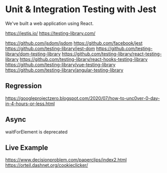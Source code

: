 # Unit & Integration Testing with Jest

We've built a web application using React.

https://jestjs.io/
https://testing-library.com/

https://github.com/jsdom/jsdom
https://github.com/facebook/jest
https://github.com/testing-library/jest-dom
https://github.com/testing-library/dom-testing-library
https://github.com/testing-library/react-testing-library
https://github.com/testing-library/react-hooks-testing-library
https://github.com/testing-library/vue-testing-library
https://github.com/testing-library/angular-testing-library

## Regression

https://googleprojectzero.blogspot.com/2020/07/how-to-unc0ver-0-day-in-4-hours-or-less.html

## Async

waitForElement is deprecated

## Live Example

https://www.decisionproblem.com/paperclips/index2.html
https://orteil.dashnet.org/cookieclicker/
